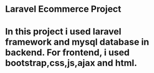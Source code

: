 # Laravel Ecommerce Project
# In this project i used laravel framework and mysql database in backend. For frontend, i used bootstrap,css,js,ajax and html.
 